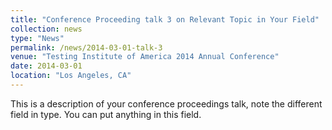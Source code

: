 ```yaml
---
title: "Conference Proceeding talk 3 on Relevant Topic in Your Field"
collection: news
type: "News"
permalink: /news/2014-03-01-talk-3
venue: "Testing Institute of America 2014 Annual Conference"
date: 2014-03-01
location: "Los Angeles, CA"
---
```


This is a description of your conference proceedings talk, note the different field in type. You can put anything in this field.
